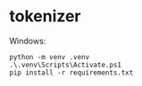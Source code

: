 # tokenizer
Windows:

```
python -m venv .venv 
.\.venv\Scripts\Activate.ps1
pip install -r requirements.txt
```
